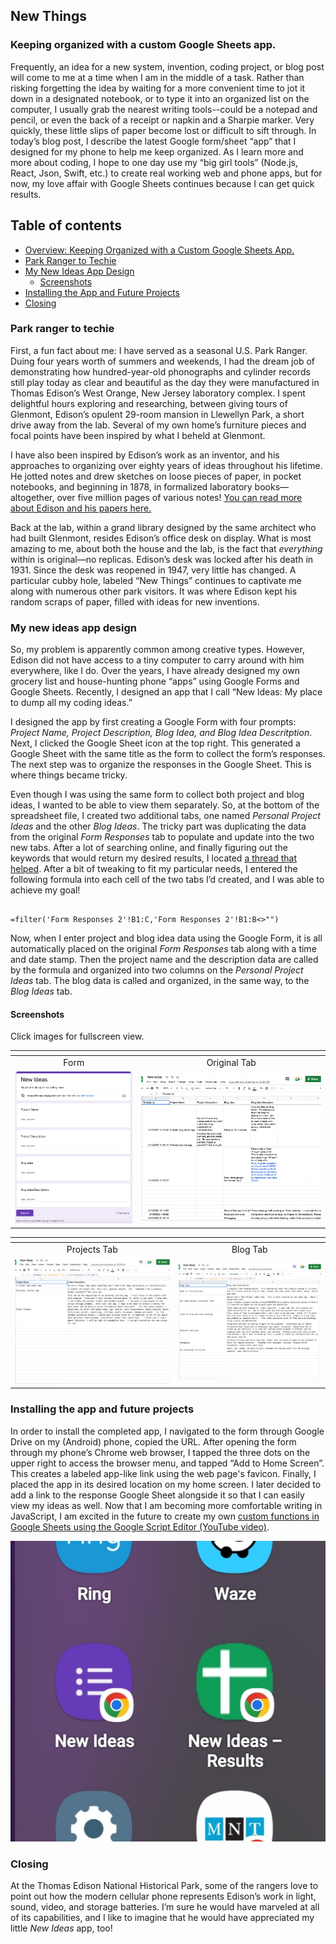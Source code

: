 ## New Things


### Keeping organized with a custom Google Sheets app.

Frequently, an idea for a new system, invention, coding project, or blog post will come to me at a time when I am in the middle of a task. Rather than risking forgetting the idea by waiting for a more convenient time to jot it down in a designated notebook, or to type it into an organized list on the computer, I usually grab the nearest writing tools--could be a notepad and pencil, or even the back of a receipt or napkin and a Sharpie marker. Very quickly, these little slips of paper become lost or difficult to sift through. In today’s blog post, I describe the latest Google form/sheet “app” that I designed for my phone to help me keep organized. As I learn more and more about coding, I hope to one day use my “big girl tools” (Node.js, React, Json, Swift, etc.) to create real working web and phone apps, but for now, my love affair with Google Sheets continues because I can get quick results.


## Table of contents


- [Overview: Keeping Organized with a Custom Google Sheets App.](#keeping-organized-with-a-custom-google-sheets-app)
- [Park Ranger to Techie](#park-ranger-to-techie)
- [My New Ideas App Design](#my-new-ideas-app-design)
  - [Screenshots](#screenshots)
- [Installing the App and Future Projects](#installing-the-app-and-future-projects)
- [Closing](#closing)


### Park ranger to techie

First, a fun fact about me: I have served as a seasonal U.S. Park Ranger. Duing four years worth of summers and weekends, I had the dream job of demonstrating how hundred-year-old phonographs and cylinder records still play today as clear and beautiful as the day they were manufactured in Thomas Edison’s West Orange, New Jersey laboratory complex. I spent delightful hours exploring and researching, between giving tours of Glenmont, Edison’s opulent 29-room mansion in Llewellyn Park, a short drive away from the lab. Several of my own home’s furniture pieces and focal points have been inspired by what I beheld at Glenmont.


I have also been inspired by Edison’s work as an inventor, and his approaches to organizing over eighty years of ideas throughout his lifetime.  He jotted notes and drew sketches on loose pieces of paper, in pocket notebooks, and beginning in 1878, in formalized laboratory books—altogether, over five million pages of various notes! [You can read more about Edison and his papers here.](https://edison.rutgers.edu/about/thomas-edison-and-his-papers) 


Back at the lab, within a grand library designed by the same architect who had built Glenmont, resides Edison’s office desk on display. What is most amazing to me, about both the house and the lab, is the fact that *everything* within is original—no replicas. Edison’s desk was locked after his death in 1931. Since the desk was reopened in 1947, very little has changed. A particular cubby hole, labeled “New Things” continues to captivate me along with numerous other park visitors. It was where Edison kept his random scraps of paper, filled with ideas for new inventions.


### My new ideas app design

So, my problem is apparently common among creative types. However, Edison did not have access to a tiny computer to carry around with him everywhere, like I do. Over the years, I have already designed my own grocery list and house-hunting phone “apps” using Google Forms and Google Sheets. Recently, I designed an app that I call “New Ideas: My place to dump all my coding ideas.”  


I designed the app by first creating a Google Form with four prompts: *Project Name, Project Description, Blog Idea, and Blog Idea Descritption*.  Next, I clicked the Google Sheet icon at the top right. This generated a Google Sheet with the same title as the form to collect the form’s responses. The next step was to organize the responses in the Google Sheet.  This is where things became tricky.


Even though I was using the same form to collect both project and blog ideas, I wanted to be able to view them separately. So, at the bottom of the spreadsheet file, I created two additional tabs, one named *Personal Project Ideas* and the other *Blog Ideas*.  The tricky part was duplicating the data from the original *Form Responses* tab to populate and update into the two new tabs.  After a lot of searching online, and finally figuring out the keywords that would return my desired results, I located [a thread that helped](https://support.google.com/docs/thread/3884038/how-to-make-a-duplicate-column-in-that-will-continue-to-update-as-the-original-gets-new-data?hl=en).  After a bit of tweaking to fit my particular needs, I entered the following formula into each cell of the two tabs I’d created, and I was able to achieve my goal!


```

=filter('Form Responses 2'!B1:C,'Form Responses 2'!B1:B<>"")

```


Now, when I enter project and blog idea data using the Google Form, it is all automatically placed on the original *Form Responses* tab along with a time and date stamp. Then the project name and the description data are called by the formula and organized into two columns on the *Personal Project Ideas* tab.  The blog data is called and organized, in the same way, to the *Blog Ideas* tab.

#### Screenshots
Click images for fullscreen view.

| <b> </b>                                              |                                                                 |
|:---------------------------------------------------------------:|:---------------------------------------------------------------:|
|Form                                                             |Original Tab                                                                 |
| [![screenshot of Google Form](https://github.com/Faraja17/faraja17.github.io/blob/main/form.png?raw=true)](https://github.com/Faraja17/faraja17.github.io/blob/main/form.png?raw=true) | [![Screenshot of original Google Sheet Tab](https://github.com/Faraja17/faraja17.github.io/blob/main/original%20tab.png?raw=true)](https://github.com/Faraja17/faraja17.github.io/blob/main/original%20tab.png?raw=true) |


| <b> </b>                                             |                                                                 |
|:---------------------------------------------------------------:|:---------------------------------------------------------------:|
|Projects Tab                                                     |Blog Tab                                                                 |
| [![Screenshot of project ideas tab](https://github.com/Faraja17/faraja17.github.io/blob/main/projects%20tab.png?raw=true)](https://github.com/Faraja17/faraja17.github.io/blob/main/projects%20tab.png?raw=true) | [![screenshot of blog ideas tab](https://github.com/Faraja17/faraja17.github.io/blob/main/blog%20tab.png?raw=true)](https://github.com/Faraja17/faraja17.github.io/blob/main/blog%20tab.png?raw=true) |


### Installing the app and future projects 

In order to install the completed app, I navigated to the form through Google Drive on my (Android) phone, copied the URL. After opening the form through my phone’s Chrome web browser, I tapped the three dots on the upper right to access the browser menu, and tapped “Add to Home Screen”. This creates a labeled app-like link using the web page's favicon. Finally, I placed the app in its desired location on my home screen. I later decided to add a link to the response Google Sheet alongside it so that I can easily view my ideas as well. Now that I am becoming more comfortable writing in JavaScript, I am excited in the future to create my own [custom functions in Google Sheets using the Google Script Editor (YouTube video)](https://www.youtube.com/watch?v=DRmWYChhhLk). 

[![screenshot of apps on phone](https://github.com/Faraja17/faraja17.github.io/blob/main/image%20of%20apps.jpg?raw=true)](https://github.com/Faraja17/faraja17.github.io/blob/main/image%20of%20apps.jpg?raw=true)

### Closing

At the Thomas Edison National Historical Park, some of the rangers love to point out how the modern cellular phone represents Edison’s work in light, sound, video, and storage batteries.  I’m sure he would have marveled at all of its capabilities, and I like to imagine that he would have appreciated my little *New Ideas* app, too!

